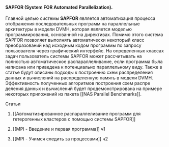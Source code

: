 #### SAPFOR (System FOR Automated Parallelization). 
Главной целью системы **SAPFOR** является автоматизация процесса отображения последовательных программ на параллельные архитектуры в модели DVMH, которая является моделью программирования, основанной на директивах. Помимо этого система SAPFOR позволяет выполнять автоматически некоторый класс преобразований над исходным кодом программы по запросу пользователя через графический интерфейс. На определенных классах задач пользователь системы SAPFOR может рассчитывать на полностью автоматическое распараллеливание, если программа была написана или приведена к потенциально параллельному виду. Также в статье будут описаны подходы к построению схем распределения данных и вычислений на распределенную память в модели DVMH. Эффективность полученных алгоритмов построения схем распре деления данных и вычислений будет продемонстрирована на примере некоторых приложений из пакета [[NAS Parallel Benchmarks]].

Статьи
1. [[Автоматизированное распараллеливание программ для гетерогенных кластеров с помощью системы SAPFOR]]

2. [[MPI - Введение и первая программа]] ч1
3. [[MPI - Учимся следить за процессами]] ч2